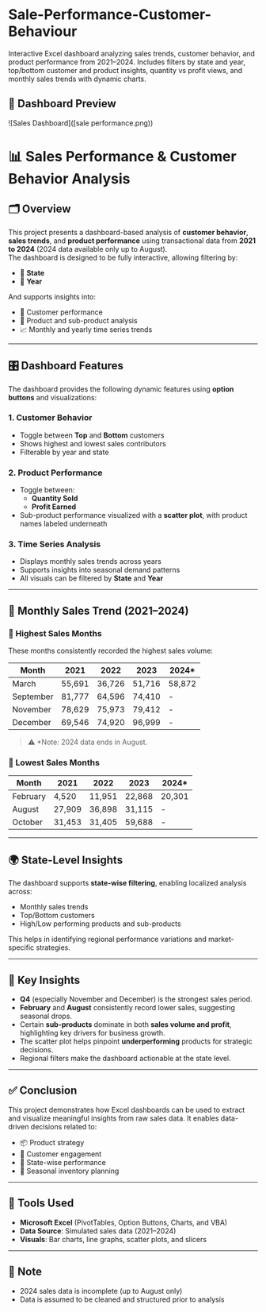 # Sale-Performance-Customer-Behaviour
Interactive Excel dashboard analyzing sales trends, customer behavior, and product performance from 2021–2024. Includes filters by state and year, top/bottom customer and product insights, quantity vs profit views, and monthly sales trends with dynamic charts.
## 📸 Dashboard Preview

![Sales Dashboard]([sale performance.png))

# 📊 Sales Performance & Customer Behavior Analysis

## 🗂 Overview

This project presents a dashboard-based analysis of **customer behavior**, **sales trends**, and **product performance** using transactional data from **2021 to 2024** (2024 data available only up to August).  
The dashboard is designed to be fully interactive, allowing filtering by:

- 📍 **State**
- 📅 **Year**

And supports insights into:
- 👥 Customer performance
- 🛒 Product and sub-product analysis
- 📈 Monthly and yearly time series trends

---

## 🎛 Dashboard Features

The dashboard provides the following dynamic features using **option buttons** and visualizations:

### 1. Customer Behavior
- Toggle between **Top** and **Bottom** customers
- Shows highest and lowest sales contributors
- Filterable by year and state

### 2. Product Performance
- Toggle between:
  - **Quantity Sold**
  - **Profit Earned**
- Sub-product performance visualized with a **scatter plot**, with product names labeled underneath

### 3. Time Series Analysis
- Displays monthly sales trends across years
- Supports insights into seasonal demand patterns
- All visuals can be filtered by **State** and **Year**

---

## 📅 Monthly Sales Trend (2021–2024)

### 🔼 Highest Sales Months

These months consistently recorded the highest sales volume:

| Month     | 2021   | 2022   | 2023   | 2024*   |
|-----------|--------|--------|--------|---------|
| March     | 55,691 | 36,726 | 51,716 | 58,872  |
| September | 81,777 | 64,596 | 74,410 | -       |
| November  | 78,629 | 75,973 | 79,412 | -       |
| December  | 69,546 | 74,920 | 96,999 | -       |

> ⚠️ *Note: 2024 data ends in August.

### 🔽 Lowest Sales Months

| Month     | 2021  | 2022  | 2023  | 2024* |
|-----------|-------|-------|-------|--------|
| February  | 4,520 | 11,951 | 22,868 | 20,301 |
| August    | 27,909 | 36,898 | 31,115 | -      |
| October   | 31,453 | 31,405 | 59,688 | -      |

---

## 🌍 State-Level Insights

The dashboard supports **state-wise filtering**, enabling localized analysis across:

- Monthly sales trends
- Top/Bottom customers
- High/Low performing products and sub-products

This helps in identifying regional performance variations and market-specific strategies.

---

## 🧠 Key Insights

- **Q4** (especially November and December) is the strongest sales period.
- **February** and **August** consistently record lower sales, suggesting seasonal drops.
- Certain **sub-products** dominate in both **sales volume and profit**, highlighting key drivers for business growth.
- The scatter plot helps pinpoint **underperforming** products for strategic decisions.
- Regional filters make the dashboard actionable at the state level.

---

## ✅ Conclusion

This project demonstrates how Excel dashboards can be used to extract and visualize meaningful insights from raw sales data. It enables data-driven decisions related to:

- 📦 Product strategy  
- 👥 Customer engagement  
- 🧭 State-wise performance  
- 📆 Seasonal inventory planning  

---

## 📁 Tools Used

- **Microsoft Excel** (PivotTables, Option Buttons, Charts, and VBA)
- **Data Source**: Simulated sales data (2021–2024)
- **Visuals**: Bar charts, line graphs, scatter plots, and slicers

---

## 📌 Note

- 2024 sales data is incomplete (up to August only)
- Data is assumed to be cleaned and structured prior to analysis

